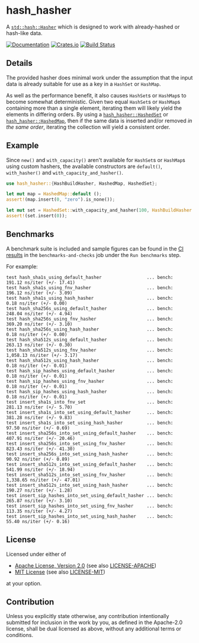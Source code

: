 # hash_hasher

A [`std::hash::Hasher`](https://doc.rust-lang.org/std/hash/trait.Hasher.html)
which is designed to work with already-hashed or hash-like data.

[![Documentation](https://docs.rs/hash_hasher/badge.svg)](https://docs.rs/hash_hasher)
[![Crates.io](https://img.shields.io/crates/v/hash_hasher.svg)](https://crates.io/crates/hash_hasher)
[![Build Status](https://github.com/Fraser999/Hash-Hasher/actions/workflows/ci.yml/badge.svg?branch=master)](https://github.com/Fraser999/Hash-Hasher/actions/workflows/ci.yml)

## Details

The provided hasher does minimal work under the assumption that the input data
is already suitable for use as a key in a `HashSet` or `HashMap`.

As well as the performance benefit, it also causes `HashSet`s or `HashMap`s to
become somewhat deterministic. Given two equal `HashSet`s or `HashMap`s
containing more than a single element, iterating them will likely yield the
elements in differing orders. By using a
[`hash_hasher::HashedSet`](https://docs.rs/hash_hasher/*/hash_hasher/type.HashedSet.html)
or
[`hash_hasher::HashedMap`](https://docs.rs/hash_hasher/*/hash_hasher/type.HashedMap.html),
then if the same data is inserted and/or removed *in the same order*, iterating
the collection will yield a consistent order.

## Example

Since `new()` and `with_capacity()` aren't available for `HashSet`s or
`HashMap`s using custom hashers, the available constructors are `default()`,
`with_hasher()` and `with_capacity_and_hasher()`.

```rust
use hash_hasher::{HashBuildHasher, HashedMap, HashedSet};

let mut map = HashedMap::default ();
assert!(map.insert(0, "zero").is_none());

let mut set = HashedSet::with_capacity_and_hasher(100, HashBuildHasher::default ());
assert!(set.insert(0));
```

## Benchmarks

A benchmark suite is included and sample figures can be found in the
[CI results](https://github.com/Fraser999/Hash-Hasher/actions/workflows/ci.yml)
in the `benchmarks-and-checks` job under the `Run benchmarks` step.

For example:

```
test hash_sha1s_using_default_hasher                 ... bench:         191.12 ns/iter (+/- 17.41)
test hash_sha1s_using_fnv_hasher                     ... bench:         196.12 ns/iter (+/- 3.09)
test hash_sha1s_using_hash_hasher                    ... bench:           0.18 ns/iter (+/- 0.00)
test hash_sha256s_using_default_hasher               ... bench:         248.04 ns/iter (+/- 4.94)
test hash_sha256s_using_fnv_hasher                   ... bench:         369.20 ns/iter (+/- 3.10)
test hash_sha256s_using_hash_hasher                  ... bench:           0.18 ns/iter (+/- 0.00)
test hash_sha512s_using_default_hasher               ... bench:         263.13 ns/iter (+/- 0.30)
test hash_sha512s_using_fnv_hasher                   ... bench:       1,058.13 ns/iter (+/- 3.17)
test hash_sha512s_using_hash_hasher                  ... bench:           0.18 ns/iter (+/- 0.01)
test hash_sip_hashes_using_default_hasher            ... bench:           0.18 ns/iter (+/- 0.01)
test hash_sip_hashes_using_fnv_hasher                ... bench:           0.18 ns/iter (+/- 0.01)
test hash_sip_hashes_using_hash_hasher               ... bench:           0.18 ns/iter (+/- 0.01)
test insert_sha1s_into_fnv_set                       ... bench:         281.13 ns/iter (+/- 5.70)
test insert_sha1s_into_set_using_default_hasher      ... bench:         381.28 ns/iter (+/- 9.83)
test insert_sha1s_into_set_using_hash_hasher         ... bench:          97.50 ns/iter (+/- 0.69)
test insert_sha256s_into_set_using_default_hasher    ... bench:         407.91 ns/iter (+/- 20.46)
test insert_sha256s_into_set_using_fnv_hasher        ... bench:         823.43 ns/iter (+/- 41.30)
test insert_sha256s_into_set_using_hash_hasher       ... bench:          90.92 ns/iter (+/- 0.89)
test insert_sha512s_into_set_using_default_hasher    ... bench:         541.99 ns/iter (+/- 18.94)
test insert_sha512s_into_set_using_fnv_hasher        ... bench:       1,338.65 ns/iter (+/- 47.01)
test insert_sha512s_into_set_using_hash_hasher       ... bench:         190.27 ns/iter (+/- 1.28)
test insert_sip_hashes_into_set_using_default_hasher ... bench:         265.87 ns/iter (+/- 3.10)
test insert_sip_hashes_into_set_using_fnv_hasher     ... bench:         113.35 ns/iter (+/- 4.27)
test insert_sip_hashes_into_set_using_hash_hasher    ... bench:          55.40 ns/iter (+/- 0.16)
```

## License

Licensed under either of

* [Apache License, Version 2.0](https://opensource.org/licenses/Apache-2.0) (see
  also [LICENSE-APACHE](LICENSE-APACHE))
* [MIT License](https://opensource.org/licenses/MIT) (see
  also [LICENSE-MIT](LICENSE-MIT))

at your option.

## Contribution

Unless you explicitly state otherwise, any contribution intentionally submitted
for inclusion in the work by you, as defined in the Apache-2.0 license, shall
be dual licensed as above, without any additional terms or conditions.
